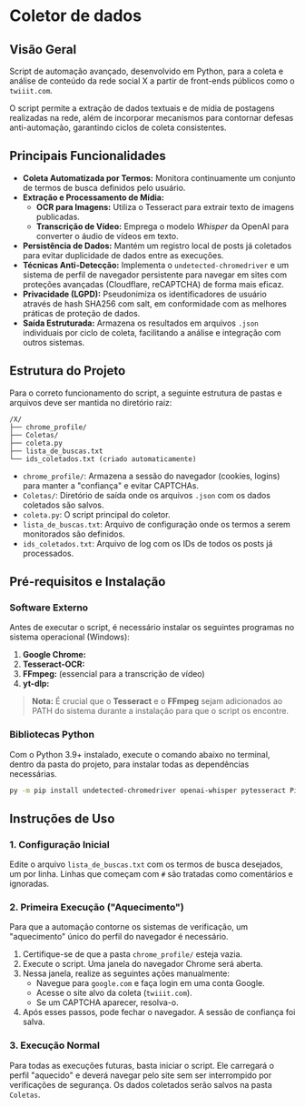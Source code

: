 # Coletor de dados 

## Visão Geral

Script de automação avançado, desenvolvido em Python, para a coleta e análise de conteúdo da rede social X a partir de front-ends públicos como o `twiiit.com`.

O script permite a extração de dados textuais e de mídia de postagens realizadas na rede, além de incorporar mecanismos para contornar defesas anti-automação, garantindo ciclos de coleta consistentes.

## Principais Funcionalidades

- **Coleta Automatizada por Termos:** Monitora continuamente um conjunto de termos de busca definidos pelo usuário.
- **Extração e Processamento de Mídia:**
  - **OCR para Imagens:** Utiliza o Tesseract para extrair texto de imagens publicadas.
  - **Transcrição de Vídeo:** Emprega o modelo *Whisper* da OpenAI para converter o áudio de vídeos em texto.
- **Persistência de Dados:** Mantém um registro local de posts já coletados para evitar duplicidade de dados entre as execuções.
- **Técnicas Anti-Detecção:** Implementa o `undetected-chromedriver` e um sistema de perfil de navegador persistente para navegar em sites com proteções avançadas (Cloudflare, reCAPTCHA) de forma mais eficaz.
- **Privacidade (LGPD):** Pseudonimiza os identificadores de usuário através de hash SHA256 com salt, em conformidade com as melhores práticas de proteção de dados.
- **Saída Estruturada:** Armazena os resultados em arquivos `.json` individuais por ciclo de coleta, facilitando a análise e integração com outros sistemas.

## Estrutura do Projeto

Para o correto funcionamento do script, a seguinte estrutura de pastas e arquivos deve ser mantida no diretório raiz:

```
/X/
├── chrome_profile/
├── Coletas/
├── coleta.py
├── lista_de_buscas.txt
└── ids_coletados.txt (criado automaticamente)
```

- `chrome_profile/`: Armazena a sessão do navegador (cookies, logins) para manter a "confiança" e evitar CAPTCHAs.
- `Coletas/`: Diretório de saída onde os arquivos `.json` com os dados coletados são salvos.
- `coleta.py`: O script principal do coletor.
- `lista_de_buscas.txt`: Arquivo de configuração onde os termos a serem monitorados são definidos.
- `ids_coletados.txt`: Arquivo de log com os IDs de todos os posts já processados.

## Pré-requisitos e Instalação

### Software Externo

Antes de executar o script, é necessário instalar os seguintes programas no sistema operacional (Windows):

1.  **Google Chrome:**
2.  **Tesseract-OCR:**
3.  **FFmpeg:** (essencial para a transcrição de vídeo)
4.  **yt-dlp:**

> **Nota:** É crucial que o **Tesseract** e o **FFmpeg** sejam adicionados ao PATH do sistema durante a instalação para que o script os encontre.

### Bibliotecas Python

Com o Python 3.9+ instalado, execute o comando abaixo no terminal, dentro da pasta do projeto, para instalar todas as dependências necessárias.

```bash
py -m pip install undetected-chromedriver openai-whisper pytesseract Pillow requests beautifulsoup4 langdetect selenium webdriver-manager
```

## Instruções de Uso

### 1. Configuração Inicial

Edite o arquivo `lista_de_buscas.txt` com os termos de busca desejados, um por linha. Linhas que começam com `#` são tratadas como comentários e ignoradas.

### 2. Primeira Execução ("Aquecimento")

Para que a automação contorne os sistemas de verificação, um "aquecimento" único do perfil do navegador é necessário.

1.  Certifique-se de que a pasta `chrome_profile/` esteja vazia.
2.  Execute o script. Uma janela do navegador Chrome será aberta.
3.  Nessa janela, realize as seguintes ações manualmente:
    - Navegue para `google.com` e faça login em uma conta Google.
    - Acesse o site alvo da coleta (`twiiit.com`).
    - Se um CAPTCHA aparecer, resolva-o.
4.  Após esses passos, pode fechar o navegador. A sessão de confiança foi salva.

### 3. Execução Normal

Para todas as execuções futuras, basta iniciar o script. Ele carregará o perfil "aquecido" e deverá navegar pelo site sem ser interrompido por verificações de segurança. Os dados coletados serão salvos na pasta `Coletas`.
